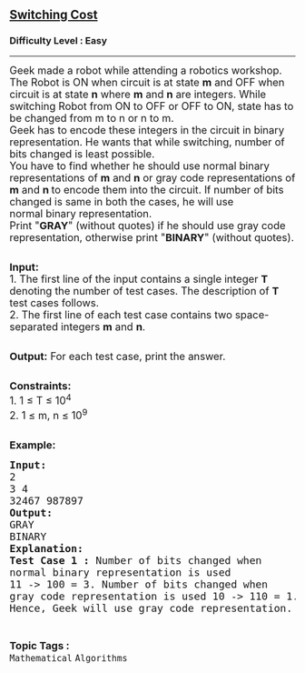<h2><a href="https://www.geeksforgeeks.org/batch/competitive-programming/track/cp-math-bitMasking/problem/switching-cost">Switching Cost</a></h2><h3>Difficulty Level : Easy</h3><hr><div class="problems_problem_content__Xm_eO"><p><span style="font-size:18px">Geek made a robot while attending a robotics workshop. The Robot is ON when circuit is at state <strong>m</strong> and OFF when circuit is at state <strong>n</strong> where <strong>m</strong> and <strong>n</strong> are integers. While switching Robot from ON to OFF or OFF to ON, state has to be changed from m to n or n to m.<br>
Geek has to encode these integers in the circuit in binary representation. He wants that while switching, number of bits changed is least possible.<br>
You have to find whether he should use normal binary representations of <strong>m</strong> and <strong>n</strong> or gray code representations of <strong>m</strong> and <strong>n&nbsp;</strong>to encode them into the circuit. If&nbsp;number of bits changed is same in both the cases, he will use normal&nbsp;binary representation.<br>
Print "<strong>GRAY</strong>" (without quotes) if he should use gray code representation, otherwise print "<strong>BINARY</strong>" (without quotes).</span><br>
&nbsp;</p>

<p><span style="font-size:18px"><strong>Input:</strong><br>
1.&nbsp;The first line of the input contains a single integer<em> </em> <strong>T</strong> denoting the number of test cases. The description of&nbsp;<strong>T</strong> test cases follows.<br>
2.&nbsp;The first line of each test case contains two&nbsp;space-separated integers <strong>m</strong>&nbsp;and <strong>n</strong>.</span><br>
&nbsp;</p>

<p><span style="font-size:18px"><strong>Output:</strong> For each test case, print the answer.</span><br>
&nbsp;</p>

<p><span style="font-size:18px"><strong>Constraints:</strong><br>
1. 1 ≤ T ≤ 10<sup>4</sup><br>
2. 1&nbsp;≤ m, n&nbsp;≤ 10<sup>9</sup></span><br>
&nbsp;</p>

<p><span style="font-size:18px"><strong>Example:</strong></span></p>

<pre><span style="font-size:18px"><strong>Input:</strong>
2
3 4
32467 987897</span><span style="font-size:18px">
<strong>Output:</strong>
GRAY
BINARY
<strong>Explanation: </strong>
<strong>Test Case 1 :</strong> Number of bits changed when 
normal binary representation is used 
11 -&gt; 100 = 3. Number of bits changed when 
gray code representation is used 10 -&gt; 110 = 1. 
Hence, Geek will use gray code representation.</span></pre>
</div><br><p><span style=font-size:18px><strong>Topic Tags : </strong><br><code>Mathematical</code>&nbsp;<code>Algorithms</code>&nbsp;